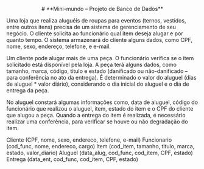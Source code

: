 <p align=center> # **Mini-mundo – Projeto de Banco de Dados** </p>

Uma loja que realiza aluguéis de roupas para eventos (ternos, vestidos, entre outros itens) precisa de um sistema de gerenciamento de seu negócio. O cliente solicita ao funcionário qual item deseja alugar e por quanto tempo. O sistema armazenará do cliente alguns dados, como CPF, nome, sexo, endereço, telefone, e e-mail.

Um cliente pode alugar mais de uma peça. O funcionário verifica se o item solicitado está disponível pela loja. A peça terá alguns dados, como tamanho, marca, código, título e estado (danificado ou não-danificado – para conferência no ato da entrega). É determinado o valor do aluguel (dias de aluguel * valor diário), considerando o dia inicial do aluguel e o dia de entrega da peça.

No aluguel constará algumas informações como, data de aluguel, código do funcionário que realizou o aluguel, item, estado do item e o CPF do cliente que alugou a peça. Quando a entrega do item é realizada, é necessário realizar uma conferência, para verificar se houve ou não degradação do item.

Cliente (CPF, nome, sexo, endereco, telefone, e-mail)
Funcionario (cod_func, nome, endereco, cargo)
Item (cod_item, tamanho, titulo, marca, estado, valor_diario)
Aluguel (data_alug, cod_func, cod_item, CPF, estado)
Entrega (data_ent, cod_func, cod_item, CPF, estado) 
